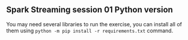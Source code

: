 ## Spark Streaming session 01 Python version

You may need several libraries to run the exercise, you can install all of them using `python -m pip install -r requirements.txt` command.
